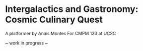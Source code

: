 # Intergalactics and Gastronomy: Cosmic Culinary Quest
A platformer by Anais Montes
For CMPM 120 at UCSC

 ~ work in progress ~